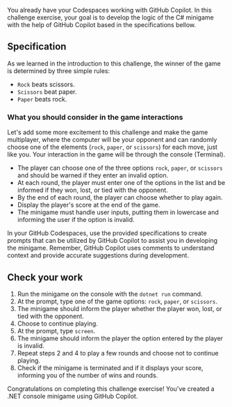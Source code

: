 You already have your Codespaces working with GitHub Copilot. In this challenge exercise, your goal is to develop the logic of the C# minigame with the help of GitHub Copilot based in the specifications bellow.

## Specification

As we learned in the introduction to this challenge, the winner of the game is determined by three simple rules:

- `Rock` beats scissors.
- `Scissors` beat paper.
- `Paper` beats rock.

### What you should consider in the game interactions

Let's add some more excitement to this challenge and make the game multiplayer, where the computer will be your opponent and can randomly choose one of the elements (`rock`, `paper`, or `scissors`) for each move, just like you. Your interaction in the game will be through the console (Terminal).

- The player can choose one of the three options `rock`, `paper`, or `scissors` and should be warned if they enter an invalid option.
- At each round, the player must enter one of the options in the list and be informed if they won, lost, or tied with the opponent.
- By the end of each round, the player can choose whether to play again.
- Display the player's score at the end of the game.
- The minigame must handle user inputs, putting them in lowercase and informing the user if the option is invalid.

In your GitHub Codespaces, use the provided specifications to create prompts that can be utilized by GitHub Copilot to assist you in developing the minigame. Remember, GitHub Copilot uses comments to understand context and provide accurate suggestions during development.

## Check your work

1. Run the minigame on the console with the `dotnet run` command.
1. At the prompt, type one of the game options: `rock`, `paper`, or `scissors`.
1. The minigame should inform the player whether the player won, lost, or tied with the opponent.
1. Choose to continue playing.
1. At the prompt, type `screen`.
1. The minigame should inform the player the option entered by the player is invalid.
1. Repeat steps 2 and 4 to play a few rounds and choose not to continue playing.
1. Check if the minigame is terminated and if it displays your score, informing you of the number of wins and rounds.

Congratulations on completing this challenge exercise! You've created a .NET console minigame using GitHub Copilot.
